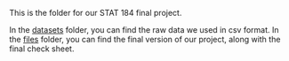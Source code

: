 This is the folder for our STAT 184 final project.

In the [datasets](https://github.com/dfr5407/STAT184/tree/main/FinalProject/datasets) folder, you can find the raw data we used in csv format. In the [files](https://github.com/dfr5407/STAT184/tree/main/FinalProject/files) folder, you can find the final version of our project, along with the final check sheet.
